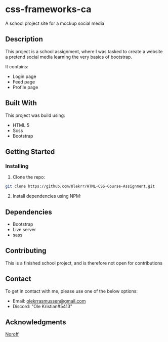 # css-frameworks-ca

A school project site for a mockup social media

## Description

This project is a school assignment, where I was tasked to create a website a pretend social media learning the very basics of bootstrap.

It contains:

- Login page
- Feed page
- Profile page


## Built With

This project was build using:

- HTML 5
- Scss
- Bootstrap


## Getting Started

### Installing

1. Clone the repo:

```bash
git clone https://github.com/Olekrr/HTML-CSS-Course-Assignment.git
```
2. Install dependencies using NPM:


## Dependencies

- Bootstrap
- Live server
- sass

## Contributing

This is a finished school project, and is therefore not open for contributions

## Contact

To get in contact with me, please use one of the below options:

- Email: olekrrasmussen@gmail.com
- Discord: "Ole Kristian#5413"

## Acknowledgments

[Noroff](https://www.noroff.no/en)
